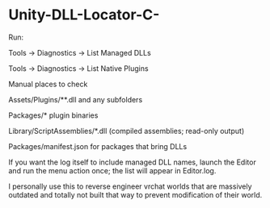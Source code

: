 # Unity-DLL-Locator-C-
Run:

Tools → Diagnostics → List Managed DLLs

Tools → Diagnostics → List Native Plugins

Manual places to check

Assets/Plugins/**.dll and any subfolders

Packages/* plugin binaries

Library/ScriptAssemblies/*.dll (compiled assemblies; read-only output)

Packages/manifest.json for packages that bring DLLs

If you want the log itself to include managed DLL names, launch the Editor and run the menu action once; the list will appear in Editor.log.



I personally use this to reverse engineer vrchat worlds that are massively outdated and totally not built that way to prevent modification of their world. 
